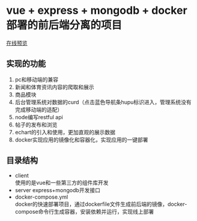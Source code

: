 # vue + express + mongodb + docker 部署的前后端分离的项目

[在线预览](http://175.24.20.162:8080) 

## 实现的功能
1. pc和移动端的兼容
2. 新闻和体育资讯内容的爬取和展示
3. 商品模块
4. 后台管理系统对数据的curd（点击蓝色导航条hupu标识进入，管理系统没有完成移动端的适配）
5. node编写restful api
6. 帖子的发布和浏览
7. echart的引入和使用，更加直观的展示数据
8. docker实现应用的镜像化和容器化，实现应用的一键部署


## 目录结构
  - client  
    使用的是vue和一些第三方的组件库开发
  - server 
    express+mongodb开发接口
  - docker-compose.yml  
    docker的快速部署项目，通过dockerfile文件生成前后端的镜像，docker-compose命令行生成容器，安装依赖并运行，实现线上部署
  
